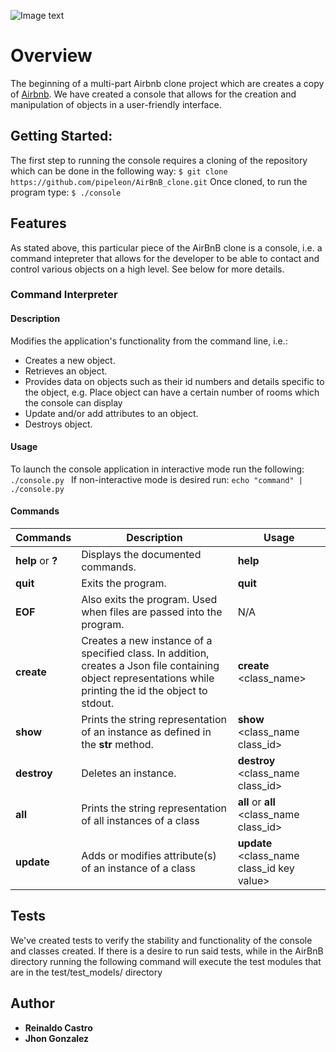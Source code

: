 ![Image text](https://holbertonintranet.s3.amazonaws.com/uploads/medias/2018/6/65f4a1dd9c51265f49d0.png?X-Amz-Algorithm=AWS4-HMAC-SHA256&X-Amz-Credential=AKIARDDGGGOU5BHMTQX4%2F20220307%2Fus-east-1%2Fs3%2Faws4_request&X-Amz-Date=20220307T032126Z&X-Amz-Expires=86400&X-Amz-SignedHeaders=host&X-Amz-Signature=2aa4b555c740d7414f8183d2b6b1f9a3f48508ba43c8bb63e49aa6c22a8aabd9)

# Overview

The beginning of a multi-part Airbnb clone project which are creates a copy of [Airbnb](https://www.airbnb.com/). We have created a console that allows for the creation and manipulation of objects in a user-friendly interface.

## Getting Started:
The first step to running the console requires a cloning of the repository which can be done in the following way:
`$ git clone https://github.com/pipeleon/AirBnB_clone.git`
Once cloned, to run the program type:
`$ ./console`
## Features
As stated above, this particular piece of the AirBnB clone is a console, i.e. a command intepreter that allows for the developer to be able to contact and control various objects on a high level. See below for more details.
### Command Interpreter
#### Description
Modifies the application's functionality from the command line, i.e.:
+ Creates a new object.
+ Retrieves an object.
+ Provides data on objects such as their id numbers and details specific to the object, e.g. Place object can have a certain number of rooms which the console can display
+ Update and/or add attributes to an object.
+ Destroys object.
#### Usage
To launch the console application in interactive mode run the following:
```./console.py ```
If non-interactive mode is desired run:
```echo "command" | ./console.py ```
#### Commands
Commands | Description | Usage
-------- | ----------- |-------- |
**help** or **?**| Displays the documented commands. | **help**
**quit**     | Exits the program. | **quit**
**EOF**      | Also exits the program. Used when files are passed into the program. | N/A
**create**  | Creates a new instance of a specified class. In addition, creates a Json file containing object representations while printing the id the object to stdout. | **create** \<class_name\>
**show**    | Prints the string representation of an instance as defined in the __str__ method. | **show** \<class_name class_id\>
**destroy** | Deletes an instance. | **destroy** \<class_name class_id\>
**all** | Prints the string representation of all instances of a class| **all** or **all** \<class_name class_id\>
**update** | Adds or modifies attribute(s) of an instance of a class | **update** \<class_name class_id key value\>
## Tests
We've created tests to verify the stability and functionality of the console and classes created. If there is a desire to run said tests, while in the AirBnB directory running the following command will execute the test modules that are in the test/test_models/ directory

## Author

* **Reinaldo Castro**
* **Jhon Gonzalez**
